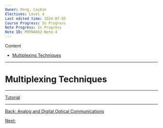 ```yaml
---
Owner: Peng, Caikun
Electives: Level 4
Last edited time: 2024-07-05
Course Progress: In Progress
Note Progress: In Progress
Note ID: PHTN4662-Note-4
---
```


Content 
- [Multiplexing Techniques](#multiplexing-techniques)

---
# Multiplexing Techniques

---
[Tutorial](<e. PHTN4662 Tutorial 5.md>)

---
[Back: Analog and Digital Optical Communications](<4. PHTN4662 Lecture 5A Analog and Digital Optical Communications.md>)

[Next: ]()
